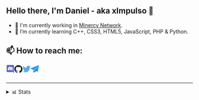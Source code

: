 ## Hello there, I'm Daniel - aka xImpulso 👋

- 🔭 I'm currently working in [Minercy Network](https://github.com/Minercy-Network).
- 🌱 I’m currently learning C++, CSS3, HTML5, JavaScript, PHP & Python.

## 📫 How to reach me:

[<img align="left" alt="xImpulso | Discord" width="22px" src="img/Discord.png" />][discord]
[<img align="left" alt="xImpulso | GitHub" width="22px" src="img/Github.png" />][github]
[<img align="left" alt="xImpulso | Twitter" width="22px" src="img/Twitter.png" />][twitter]
[<img align="left" alt="xImpulso | Email" width="22px" src="img/Email.png" />][email]

<br />
<br />

---

<details>
  <summary>📊 Stats</summary>

  <img align="center" alt="xImpulso's GitHub Stats" src="https://github-readme-stats.vercel.app/api?username=xImpulso&show_icons=true&theme=discord_old_blurple&hide_border=true" />

</details>

<!-- LINKS -->

[discord]: https://discord.com/users/232166211910107136
[email]: mailto:xImpulso@minercy.net
[github]: https://github.com/xImpulso
[twitter]: https://twitter.com/xImpulso_
